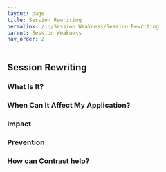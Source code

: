 ```yaml
---
layout: page
title: Session Rewriting
permalink: /io/Session Weakness/Session Rewriting
parent: Session Weakness
nav_order: 2
---
```


## Session Rewriting

### What Is It?





### When Can It Affect My Application?





### Impact

### Prevention


### How can Contrast help?